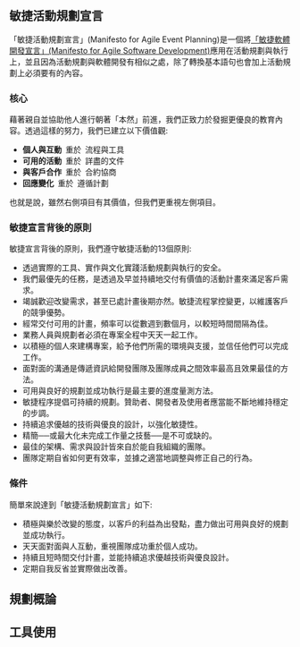 ## 敏捷活動規劃宣言
「敏捷活動規劃宣言」(Manifesto for Agile Event Planning)是一個將[「敏捷軟體開發宣言」(Manifesto for Agile Software Development)](https://agilemanifesto.org/iso/zhcht/manifesto.html)應用在活動規劃與執行上，並且因為活動規劃與軟體開發有相似之處，除了轉換基本語句也會加上活動規劃上必須要有的內容。

### 核心
藉著親自並協助他人進行朝著「本然」前進，我們正致力於發掘更優良的教育內容。透過這樣的努力，我們已建立以下價值觀:  

- **個人與互動** 重於 流程與工具  
- **可用的活動** 重於 詳盡的文件  
- **與客戶合作** 重於 合約協商  
- **回應變化** 重於 遵循計劃  

也就是說，雖然右側項目有其價值，但我們更重視左側項目。  

### 敏捷宣言背後的原則
敏捷宣言背後的原則，我們遵守敏捷活動的13個原則:  

- 透過實際的工具、實作與文化實踐活動規劃與執行的安全。
- 我們最優先的任務，是透過及早並持續地交付有價值的活動計畫來滿足客戶需求。
- 竭誠歡迎改變需求，甚至已處計畫後期亦然。敏捷流程掌控變更，以維護客戶的競爭優勢。
- 經常交付可用的計畫，頻率可以從數週到數個月，以較短時間間隔為佳。
- 業務人員與規劃者必須在專案全程中天天一起工作。
- 以積極的個人來建構專案，給予他們所需的環境與支援，並信任他們可以完成工作。
- 面對面的溝通是傳遞資訊給開發團隊及團隊成員之間效率最高且效果最佳的方法。
- 可用與良好的規劃並成功執行是最主要的進度量測方法。
- 敏捷程序提倡可持續的規劃。贊助者、開發者及使用者應當能不斷地維持穩定的步調。
- 持續追求優越的技術與優良的設計，以強化敏捷性。
- 精簡──或最大化未完成工作量之技藝──是不可或缺的。
- 最佳的架構、需求與設計皆來自於能自我組織的團隊。
- 團隊定期自省如何更有效率，並據之適當地調整與修正自己的行為。

### 條件
簡單來說達到「敏捷活動規劃宣言」如下:

- 積極與樂於改變的態度，以客戶的利益為出發點，盡力做出可用與良好的規劃並成功執行。
- 天天面對面與人互動，重視團隊成功重於個人成功。
- 持續且短時間交付計畫，並能持續追求優越技術與優良設計。
- 定期自我反省並實際做出改善。

## 規劃概論
## 工具使用
